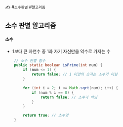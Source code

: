 ✍ #`소수판별` #`알고리즘`
## 소수 판별 알고리즘
#### 소수
- 1보다 큰 자연수 중 1과 자기 자신만을 약수로 가지는 수

```java
    // 소수 판별 함수
    public static boolean isPrime(int num) {
        if (num <= 1) {
            return false; // 1 미만의 숫자는 소수가 아님
        }

        for (int i = 2; i <= Math.sqrt(num); i++) {
            if (num % i == 0) {
                return false; // 소수가 아님
            }
        }

        return true; // 소수임
    }
```
